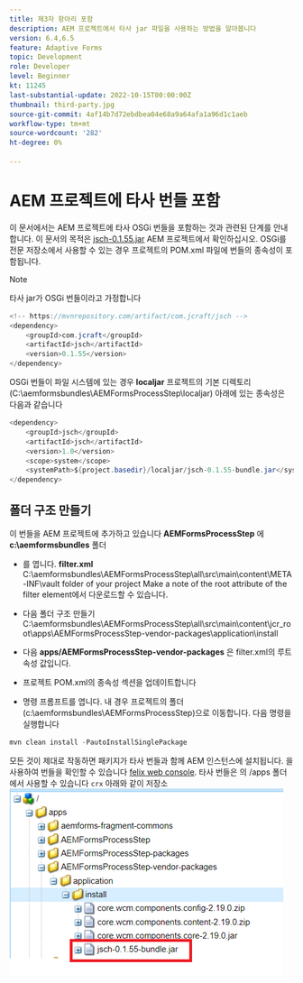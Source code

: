 ```yaml
---
title: 제3자 항아리 포함
description: AEM 프로젝트에서 타사 jar 파일을 사용하는 방법을 알아봅니다
version: 6.4,6.5
feature: Adaptive Forms
topic: Development
role: Developer
level: Beginner
kt: 11245
last-substantial-update: 2022-10-15T00:00:00Z
thumbnail: third-party.jpg
source-git-commit: 4af14b7d72ebdbea04e68a9a64afa1a96d1c1aeb
workflow-type: tm+mt
source-wordcount: '282'
ht-degree: 0%

---
```


# AEM 프로젝트에 타사 번들 포함

이 문서에서는 AEM 프로젝트에 타사 OSGi 번들을 포함하는 것과 관련된 단계를 안내합니다. 이 문서의 목적은 [jsch-0.1.55.jar](https://repo1.maven.org/maven2/com/jcraft/jsch/0.1.55/jsch-0.1.55.jar) AEM 프로젝트에서 확인하십시오.  OSGi를 전문 저장소에서 사용할 수 있는 경우 프로젝트의 POM.xml 파일에 번들의 종속성이 포함됩니다.

>[!NOTE]
> 타사 jar가 OSGi 번들이라고 가정합니다

```java
<!-- https://mvnrepository.com/artifact/com.jcraft/jsch -->
<dependency>
    <groupId>com.jcraft</groupId>
    <artifactId>jsch</artifactId>
    <version>0.1.55</version>
</dependency>
```

OSGi 번들이 파일 시스템에 있는 경우 **localjar** 프로젝트의 기본 디렉토리(C:\aemformsbundles\AEMFormsProcessStep\localjar) 아래에 있는 종속성은 다음과 같습니다

```java
<dependency>
    <groupId>jsch</groupId>
    <artifactId>jsch</artifactId>
    <version>1.0</version>
    <scope>system</scope>
    <systemPath>${project.basedir}/localjar/jsch-0.1.55-bundle.jar</systemPath>
</dependency>
```

## 폴더 구조 만들기

이 번들을 AEM 프로젝트에 추가하고 있습니다 **AEMFormsProcessStep** 에 **c:\aemformsbundles** 폴더

* 를 엽니다. **filter.xml** C:\aemformsbundles\AEMFormsProcessStep\all\src\main\content\META-INF\vault folder of your project Make a note of the root attribute of the filter element에서 다운로드할 수 있습니다.

* 다음 폴더 구조 만들기 C:\aemformsbundles\AEMFormsProcessStep\all\src\main\content\jcr_root\apps\AEMFormsProcessStep-vendor-packages\application\install
* 다음 **apps/AEMFormsProcessStep-vendor-packages** 은 filter.xml의 루트 속성 값입니다.
* 프로젝트 POM.xml의 종속성 섹션을 업데이트합니다
* 명령 프롬프트를 엽니다. 내 경우 프로젝트의 폴더(c:\aemformsbundles\AEMFormsProcessStep)으로 이동합니다. 다음 명령을 실행합니다

```java
mvn clean install -PautoInstallSinglePackage
```

모든 것이 제대로 작동하면 패키지가 타사 번들과 함께 AEM 인스턴스에 설치됩니다. 을 사용하여 번들을 확인할 수 있습니다 [felix web console](http://localhost:4502/system/console/bundles). 타사 번들은 의 /apps 폴더에서 사용할 수 있습니다 `crx` 아래와 같이 저장소
![서드파티](assets/custom-bundle1.png)



